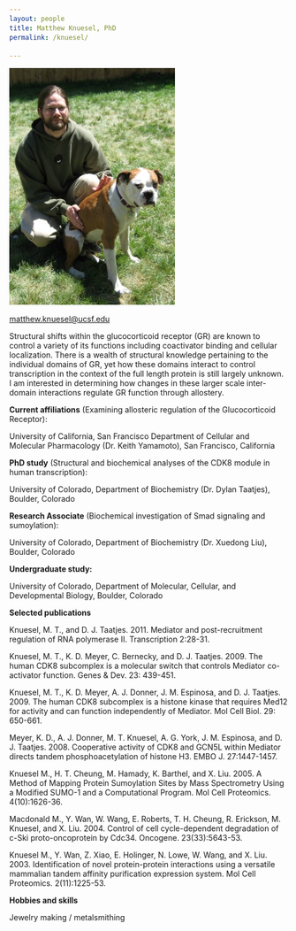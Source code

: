 ```yaml
---
layout: people
title: Matthew Knuesel, PhD
permalink: /knuesel/

---
```

![knuesel pic](../img/knuesel.jpg)



matthew.knuesel@ucsf.edu

 

Structural shifts within the glucocorticoid receptor (GR) are known to control a variety of its functions including coactivator binding and cellular localization.  There is a wealth of structural knowledge pertaining to the individual domains of GR, yet how these domains interact to control transcription in the context of the full length protein is still largely unknown.  I am interested in determining how changes in these larger scale inter-domain interactions regulate GR function through allostery.


**Current affiliations** (Examining allosteric regulation of the Glucocorticoid Receptor):

University of California, San Francisco Department of Cellular and Molecular Pharmacology (Dr. Keith Yamamoto), San Francisco, California

 

**PhD study** (Structural and biochemical analyses of the CDK8 module in human transcription):

University of Colorado, Department of Biochemistry (Dr. Dylan Taatjes), Boulder, Colorado

 

**Research Associate** (Biochemical investigation of Smad signaling and sumoylation):

University of Colorado, Department of Biochemistry (Dr. Xuedong Liu), Boulder, Colorado

 
**Undergraduate study:**

University of Colorado, Department of Molecular, Cellular, and Developmental Biology, Boulder, Colorado


**Selected publications**

Knuesel, M. T., and D. J. Taatjes. 2011.  Mediator and post-recruitment regulation of RNA polymerase II.  Transcription 2:28-31.

 

Knuesel, M. T., K. D. Meyer, C. Bernecky, and D. J. Taatjes. 2009.  The human CDK8 subcomplex is a molecular switch that controls Mediator co-activator function.  Genes & Dev. 23: 439-451.

 

Knuesel, M. T., K. D. Meyer, A. J. Donner, J. M. Espinosa, and D. J. Taatjes. 2009.  The human CDK8 subcomplex is a histone kinase that requires Med12 for activity and can function independently of Mediator. Mol Cell Biol. 29: 650-661.

 

Meyer, K. D., A. J. Donner, M. T. Knuesel, A. G. York, J. M. Espinosa, and D. J. Taatjes. 2008.  Cooperative activity of CDK8 and GCN5L within Mediator directs tandem phosphoacetylation of histone H3.  EMBO J. 27:1447-1457.

 

Knuesel M., H. T. Cheung, M. Hamady, K. Barthel, and X. Liu. 2005. A Method of Mapping Protein Sumoylation Sites by Mass Spectrometry Using a Modified SUMO-1 and a Computational Program.  Mol Cell Proteomics. 4(10):1626-36.

 

Macdonald M., Y. Wan, W. Wang, E. Roberts, T. H. Cheung, R. Erickson, M. Knuesel, and X. Liu. 2004.  Control of cell cycle-dependent degradation of c-Ski proto-oncoprotein by Cdc34.  Oncogene. 23(33):5643-53.

 

Knuesel M., Y. Wan, Z. Xiao, E. Holinger, N. Lowe, W. Wang, and X. Liu. 2003.  Identification of novel protein-protein interactions using a versatile mammalian tandem affinity purification expression system.  Mol Cell Proteomics. 2(11):1225-53.


**Hobbies and skills**

 Jewelry making / metalsmithing
